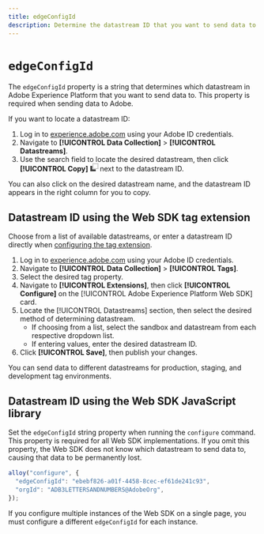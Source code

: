 ```yaml
---
title: edgeConfigId
description: Determine the datastream ID that you want to send data to.
---
```

# `edgeConfigId`

The `edgeConfigId` property is a string that determines which datastream in Adobe Experience Platform that you want to send data to. This property is required when sending data to Adobe.

If you want to locate a datastream ID:

1. Log in to [experience.adobe.com](https://experience.adobe.com) using your Adobe ID credentials.
1. Navigate to **[!UICONTROL Data Collection]** > **[!UICONTROL Datastreams]**.
1. Use the search field to locate the desired datastream, then click **[!UICONTROL Copy]** ![Copy](../../assets/copy.png) next to the datastream ID.

You can also click on the desired datastream name, and the datastream ID appears in the right column for you to copy.

## Datastream ID using the Web SDK tag extension

Choose from a list of available datastreams, or enter a datastream ID directly when [configuring the tag extension](../tags/extensions/client/web-sdk/web-sdk-extension-configuration.md).

1. Log in to [experience.adobe.com](https://experience.adobe.com) using your Adobe ID credentials.
1. Navigate to **[!UICONTROL Data Collection]** > **[!UICONTROL Tags]**.
1. Select the desired tag property.
1. Navigate to **[!UICONTROL Extensions]**, then click **[!UICONTROL Configure]** on the [!UICONTROL Adobe Experience Platform Web SDK] card.
1. Locate the [!UICONTROL Datastreams] section, then select the desired method of determining datastream.
   * If choosing from a list, select the sandbox and datastream from each respective dropdown list.
   * If entering values, enter the desired datastream ID.
1. Click **[!UICONTROL Save]**, then publish your changes.

You can send data to different datastreams for production, staging, and development tag environments.

## Datastream ID using the Web SDK JavaScript library

Set the `edgeConfigId` string property when running the `configure` command. This property is required for all Web SDK implementations. If you omit this property, the Web SDK does not know which datastream to send data to, causing that data to be permanently lost.

```js
alloy("configure", {
  "edgeConfigId": "ebebf826-a01f-4458-8cec-ef61de241c93",
  "orgId": "ADB3LETTERSANDNUMBERS@AdobeOrg",
});
```

If you configure multiple instances of the Web SDK on a single page, you must configure a different `edgeConfigId` for each instance.
